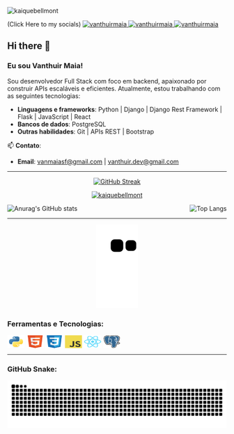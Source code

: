 <p align=""> <img src="https://komarev.com/ghpvc/?username=kaiquebellmont&label=Profile%20views&color=0e75b6&style=flat" alt="kaiquebellmont" /> </p>
<p>
  <span>(Click Here to my socials)</span>

  <a href="https://www.linkedin.com/in/vanthuir-maia-47767810b/" target="blank">
    <img src="https://raw.githubusercontent.com/rahuldkjain/github-profile-readme-generator/master/src/images/icons/Social/linked-in-alt.svg" alt="vanthuirmaia" height="30" width="40" />
  </a>
  
  <a href="https://www.instagram.com/vanthuirmaia/" target="blank">
    <img src="https://raw.githubusercontent.com/rahuldkjain/github-profile-readme-generator/master/src/images/icons/Social/instagram.svg" alt="vanthuirmaia" height="30" width="40" />
  </a>

  <a href="https://www.youtube.com/@vanthuirmaia9445" target="blank">
    <img src="https://raw.githubusercontent.com/rahuldkjain/github-profile-readme-generator/master/src/images/icons/Social/youtube.svg" alt="vanthuirmaia" height="30" width="40" />
  </a>
</p>

## Hi there 👋

### Eu sou Vanthuir Maia!

Sou desenvolvedor Full Stack com foco em backend, apaixonado por construir APIs escaláveis e eficientes. Atualmente, estou trabalhando com as seguintes tecnologias:

- **Linguagens e frameworks**: Python | Django | Django Rest Framework | Flask | JavaScript | React
- **Bancos de dados**: PostgreSQL
- **Outras habilidades**: Git | APIs REST | Bootstrap

📫 **Contato**:  
- **Email**: [vanmaiasf@gmail.com](mailto:vanmaiasf@gmail.com) | [vanthuir.dev@gmail.com](mailto:vanthuir.dev@gmail.com)  

---

<p align="center">
<a href="https://git.io/streak-stats"><img src="https://streak-stats.demolab.com?user=kaiqueBellmont&theme=dracula" alt="GitHub Streak" /></a>
</p>

<p align="center">
  <a href="https://github.com/ryo-ma/github-profile-trophy"><img src="https://github-profile-trophy.vercel.app/?username=kaiquebellmont&theme=cobalt&column=5&margin-w=5&margin-h=25" alt="kaiquebellmont" />
  </a> 
</p>

<div style="display: flex; justify-content: space-between; gap: 10px;">
  <img src="https://github-readme-stats.vercel.app/api?username=VanthuirMaia&show_icons=true&theme=radical" alt="Anurag's GitHub stats">
  <img src="https://github-readme-stats.vercel.app/api/top-langs/?username=VanthuirMaia&layout=compact" alt="Top Langs">
</div>

---

<p align="center">
  <picture>
    <source media="(prefers-color-scheme: dark)" srcset="https://github.com/kaiqueBellmont/kaiqueBellmont/blob/output/github-contribution-grid-snake-dark.svg">
    <source media="(prefers-color-scheme: light)" srcset="https://github.com/kaiqueBellmont/kaiqueBellmont/blob/output/github-contribution-grid-snake.svg">
    <img alt="github contribution grid snake animation" src="https://github.com/kaiqueBellmont/kaiqueBellmont/blob/output/github-contribution-grid-snake.svg">
  </picture>
</p>

### Ferramentas e Tecnologias:
<div> 
  <img align="center" alt="Python" height="30" width="40" src="https://raw.githubusercontent.com/devicons/devicon/master/icons/python/python-original.svg">
  <img align="center" alt="HTML" height="30" width="40" src="https://raw.githubusercontent.com/devicons/devicon/master/icons/html5/html5-original.svg">
  <img align="center" alt="CSS" height="30" width="40" src="https://raw.githubusercontent.com/devicons/devicon/master/icons/css3/css3-original.svg">
  <img align="center" alt="JavaScript" height="30" width="40" src="https://raw.githubusercontent.com/devicons/devicon/master/icons/javascript/javascript-original.svg">
  <img align="center" alt="React" height="30" width="40" src="https://raw.githubusercontent.com/devicons/devicon/master/icons/react/react-original.svg">
  <img align="center" alt="PostgreSQL" height="30" width="40" src="https://raw.githubusercontent.com/devicons/devicon/master/icons/postgresql/postgresql-original.svg">
</div>

---

### GitHub Snake:
<div>
<picture>
  <source
    media="(prefers-color-scheme: dark)"
    srcset="https://raw.githubusercontent.com/VanthuirMaia/VanthuirMaia/output/github-contribution-grid-snake-dark.svg"
  />
  <source
    media="(prefers-color-scheme: light)"
    srcset="https://raw.githubusercontent.com/VanthuirMaia/VanthuirMaia/output/github-contribution-grid-snake.svg"
  />
  <img
    alt="github contribution grid snake animation"
    src="https://raw.githubusercontent.com/VanthuirMaia/VanthuirMaia/output/github-contribution-grid-snake.svg"
  />
</picture>
</div>

